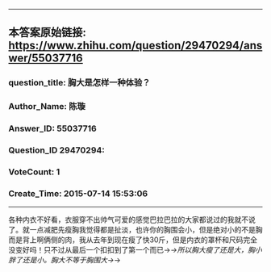 ----------------------------------------
## 本答案原始链接: https://www.zhihu.com/question/29470294/answer/55037716
### question_title: 胸大是怎样一种体验？
### Author_Name: 陈璇
### Answer_ID: 55037716
### Question_ID 29470294: 
### VoteCount: 1
### Create_Time: 2015-07-14 15:53:06
----------------------------------------
各种内衣不好看，衣服穿不出帅气可爱的感觉巴拉巴拉的大家都说过的我就不说了。就一点减肥先瘦胸我觉得都是扯淡，也许你的胸围会小，但是绝对小的不是胸而是背上啊俩侧的肉，我从去年到现在瘦了快30斤，但是内衣的罩杯和尺码完全没变好吗！只不过从最后一个扣扣到了第一个而已→_→所以胸大瘦了还是大，胸小胖了还是小。胸大不等于胸围大→_→

